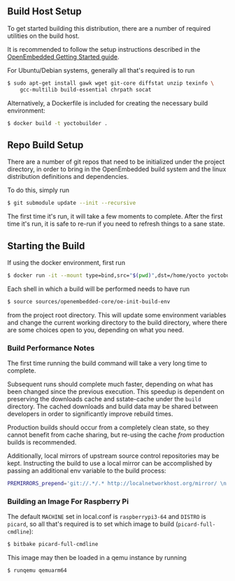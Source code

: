 ## Build Host Setup

To get started building this distribution, there are a number of required utilities on
the build host.

It is recommended to follow the setup instructions described in the
[OpenEmbedded Getting Started guide](https://www.openembedded.org/wiki/Getting_started).

For Ubuntu/Debian systems, generally all that's required is to run

```bash
$ sudo apt-get install gawk wget git-core diffstat unzip texinfo \
    gcc-multilib build-essential chrpath socat
```

Alternatively, a Dockerfile is included for creating the necessary build
environment:

```bash
$ docker build -t yoctobuilder .
```

## Repo Build Setup

There are a number of git repos that need to be initialized under the project
directory, in order to bring in the OpenEmbedded build system and the
linux distribution definitions and dependencies.

To do this, simply run

```bash
$ git submodule update --init --recursive
```

The first time it's run, it will take a few moments to complete. After the
first time it's run, it is safe to re-run if you need to refresh things to
a sane state.

## Starting the Build

If using the docker environment, first run

```bash
$ docker run -it --mount type=bind,src="$(pwd)",dst=/home/yocto yoctobuilder
```

Each shell in which a build will be performed needs to have run

```bash
$ source sources/openembedded-core/oe-init-build-env
```

from the project root directory. This will update some environment variables
and change the current working directory to the build directory, where there
are some choices open to you, depending on what you need.

### Build Performance Notes

The first time running the build command will take a very long time to complete.

Subsequent runs should complete much faster, depending on what has been changed
since the previous execution. This speedup is dependent on preserving the
downloads cache and sstate-cache under the `build` directory.  The cached
downloads and build data may be shared between developers in order to
significantly improve rebuild times.

Production builds should occur from a completely clean state, so they cannot
benefit from cache sharing, but re-using the cache _from_ production builds
is recommended.

Additionally, local mirrors of upstream source control repositories may be
kept. Instructing the build to use a local mirror can be accomplished by
passing an additional env variable to the build process:

```bash
PREMIRRORS_prepend='git://.*/.* http://localnetworkhost.org/mirror/ \n http://.*/.* http://localnetworkhost.org/mirror/ \n" bitbake core-image-minimal
```

### Building an Image For Raspberry Pi

The default `MACHINE` set in local.conf is `raspberrypi3-64` and `DISTRO` is `picard`, so all that's required is to set which image to build (`picard-full-cmdline`):

```bash
$ bitbake picard-full-cmdline
```

This image may then be loaded in a qemu instance by running

```bash
$ runqemu qemuarm64
```

